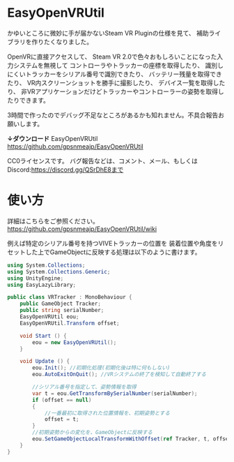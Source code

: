 # EasyOpenVRUtil

かゆいところに微妙に手が届かないSteam VR Pluginの仕様を見て、
補助ライブラリを作りたくなりました。

OpenVRに直接アクセスして、
Steam VR 2.0で色々おもしろいことになった入力システムを無視して
コントローラやトラッカーの座標を取得したり、
識別しにくいトラッカーをシリアル番号で識別できたり、
バッテリー残量を取得できたり、
VR内スクリーンショットを勝手に撮影したり、
デバイス一覧を取得したり、
非VRアプリケーションだけどトラッカーやコントローラーの姿勢を取得したりできます。

3時間で作ったのでデバッグ不足なところがあるかも知れません。不具合報告お願いします。

**↓ダウンロード**
EasyOpenVRUtil
https://github.com/gpsnmeajp/EasyOpenVRUtil

CC0ライセンスです。
バグ報告などは、コメント、メール、もしくはDiscord:https://discord.gg/QSrDhE8まで

# 使い方
詳細はこちらをご参照ください。
https://github.com/gpsnmeajp/EasyOpenVRUtil/wiki

例えば特定のシリアル番号を持つVIVEトラッカーの位置を
装着位置や角度をリセットした上でGameObjectに反映する処理は以下のように書けます。

```C#
using System.Collections;
using System.Collections.Generic;
using UnityEngine;
using EasyLazyLibrary;

public class VRTracker : MonoBehaviour {
    public GameObject Tracker;
    public string serialNumber;
    EasyOpenVRUtil eou;
    EasyOpenVRUtil.Transform offset;

    void Start () {
        eou = new EasyOpenVRUtil();
    }

    void Update () {
        eou.Init(); //初期化処理(初期化後は特に何もしない)
        eou.AutoExitOnQuit(); //VRシステムの終了を検知して自動終了する

        //シリアル番号を指定して、姿勢情報を取得
        var t = eou.GetTransformBySerialNumber(serialNumber);
        if (offset == null)
        {
            //一番最初に取得された位置情報を、初期姿勢とする
            offset = t;
        }
        //初期姿勢からの変化を、GameObjectに反映する
        eou.SetGameObjectLocalTransformWithOffset(ref Tracker, t, offset);
    }
}
```


